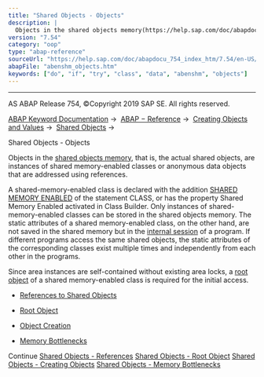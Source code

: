 ```yaml
---
title: "Shared Objects - Objects"
description: |
  Objects in the shared objects memory(https://help.sap.com/doc/abapdocu_754_index_htm/7.54/en-US/abenshared_objects_memory_glosry.htm 'Glossary Entry'), that is, the actual shared objects, are instances of shared memory-enabled classes or anonymous data objects that are addressed using references.
version: "7.54"
category: "oop"
type: "abap-reference"
sourceUrl: "https://help.sap.com/doc/abapdocu_754_index_htm/7.54/en-US/abenshm_objects.htm"
abapFile: "abenshm_objects.htm"
keywords: ["do", "if", "try", "class", "data", "abenshm", "objects"]
---
```


* * *

AS ABAP Release 754, ©Copyright 2019 SAP SE. All rights reserved.

[ABAP Keyword Documentation](https://help.sap.com/doc/abapdocu_754_index_htm/7.54/en-US/abenabap.htm) →  [ABAP − Reference](https://help.sap.com/doc/abapdocu_754_index_htm/7.54/en-US/abenabap_reference.htm) →  [Creating Objects and Values](https://help.sap.com/doc/abapdocu_754_index_htm/7.54/en-US/abencreate_objects.htm) →  [Shared Objects](https://help.sap.com/doc/abapdocu_754_index_htm/7.54/en-US/abenabap_shared_objects.htm) → 

Shared Objects - Objects

Objects in the [shared objects memory](https://help.sap.com/doc/abapdocu_754_index_htm/7.54/en-US/abenshared_objects_memory_glosry.htm "Glossary Entry"), that is, the actual shared objects, are instances of shared memory-enabled classes or anonymous data objects that are addressed using references.

A shared-memory-enabled class is declared with the addition [SHARED MEMORY ENABLED](https://help.sap.com/doc/abapdocu_754_index_htm/7.54/en-US/abapclass_options.htm) of the statement CLASS, or has the property Shared Memory Enabled activated in Class Builder. Only instances of shared-memory-enabled classes can be stored in the shared objects memory. The static attributes of a shared memory-enabled class, on the other hand, are not saved in the shared memory but in the [internal session](https://help.sap.com/doc/abapdocu_754_index_htm/7.54/en-US/abeninternal_session_glosry.htm "Glossary Entry") of a program. If different programs access the same shared objects, the static attributes of the corresponding classes exist multiple times and independently from each other in the programs.

Since area instances are self-contained without existing area locks, a [root object](https://help.sap.com/doc/abapdocu_754_index_htm/7.54/en-US/abenroot_object_glosry.htm "Glossary Entry") of a shared memory-enabled class is required for the initial access.

-   [References to Shared Objects](https://help.sap.com/doc/abapdocu_754_index_htm/7.54/en-US/abenshm_objects_references.htm)

-   [Root Object](https://help.sap.com/doc/abapdocu_754_index_htm/7.54/en-US/abenshm_objects_root_object.htm)

-   [Object Creation](https://help.sap.com/doc/abapdocu_754_index_htm/7.54/en-US/abenshm_objects_create_object.htm)

-   [Memory Bottlenecks](https://help.sap.com/doc/abapdocu_754_index_htm/7.54/en-US/abenshm_objects_out_of_memory.htm)

Continue
[Shared Objects - References](https://help.sap.com/doc/abapdocu_754_index_htm/7.54/en-US/abenshm_objects_references.htm)
[Shared Objects - Root Object](https://help.sap.com/doc/abapdocu_754_index_htm/7.54/en-US/abenshm_objects_root_object.htm)
[Shared Objects - Creating Objects](https://help.sap.com/doc/abapdocu_754_index_htm/7.54/en-US/abenshm_objects_create_object.htm)
[Shared Objects - Memory Bottlenecks](https://help.sap.com/doc/abapdocu_754_index_htm/7.54/en-US/abenshm_objects_out_of_memory.htm)